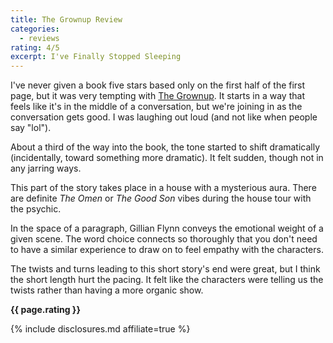 ```yaml
---
title: The Grownup Review
categories:
  - reviews
rating: 4/5
excerpt: I've Finally Stopped Sleeping
---
```


I've never given a book five stars based only on the first half of the first page, but it was very tempting with
[The Grownup](https://amzn.to/2YCUH1U). It starts in a way that feels like it's in the middle of a conversation,
but we're joining in as the conversation gets good.  I was laughing out loud (and not like when people say "lol").

About a third of the way into the book, the tone started to shift dramatically
(incidentally, toward something more dramatic).  It felt sudden, though not in any jarring ways.

This part of the story takes place in a house with a mysterious aura.  There are definite _The Omen_ or _The Good Son_
vibes during the house tour with the psychic.

In the space of a paragraph, Gillian Flynn conveys the emotional weight of a given scene.  The word choice connects
so thoroughly that you don't need to have a similar experience to draw on to feel empathy with the characters.

The twists and turns leading to this short story's end were great, but I think the short length hurt the pacing.
It felt like the characters were telling us the twists rather than having a more organic show.

__{{ page.rating }}__

{% include disclosures.md affiliate=true %}